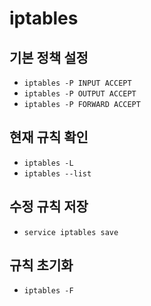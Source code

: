 # iptables

## 기본 정책 설정
- `iptables -P INPUT ACCEPT`
- `iptables -P OUTPUT ACCEPT`
- `iptables -P FORWARD ACCEPT`

## 현재 규칙 확인
- `iptables -L`
- `iptables --list`

## 수정 규칙 저장
- `service iptables save`

## 규칙 초기화
- `iptables -F`
